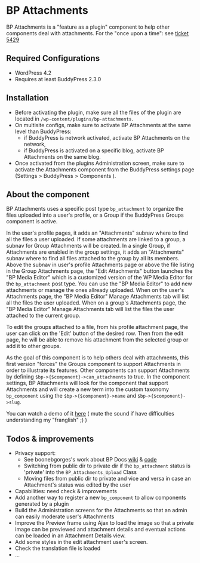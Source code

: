 BP Attachments
==============

BP Attachments is a "feature as a plugin" component to help other components deal with attachments.
For the "once upon a time": see [ticket 5429](https://buddypress.trac.wordpress.org/ticket/5429)


Required Configurations
----------------------

+ WordPress 4.2
+ Requires at least BuddyPress 2.3.0


Installation
------------

+ Before activating the plugin, make sure all the files of the plugin are located in `/wp-content/plugins/bp-attachments`.
+ On multisite configs, make sure to activate BP Attachments at the same level than BuddyPress:
  + if BuddyPress is network activated, activate BP Attachments on the network,
  + if BuddyPress is activated on a specific blog, activate BP Attachments on the same blog.
+ Once activated from the plugins Administration screen, make sure to activate the Attachments component from the BuddyPress settings page (Settings > BuddyPress > Components ).


About the component
-------------------

BP Attachments uses a specific post type `bp_attachment` to organize the files uploaded into a user's profile, or a Group if the BuddyPress Groups component is active.


In the user's profile pages, it adds an "Attachments" subnav where to find all the files a user uploaded. If some attachments are linked to a group, a subnav for Group Attachments will be created.
In a single Group, if Attachments are enabled in the group settings, it adds an "Attachments" subnav where to find all files attached to the group by all its members.
Above the subnav in user's profile Attachments page or above the file listing in the Group Attachments page, the "Edit Attachments" button launches the "BP Media Editor" which is a customized version of the WP Media Editor for the `bp_attachment` post type.
You can use the "BP Media Editor" to add new attachments or manage the ones allready uploaded.
When on the user's Attachments page, the "BP Media Editor" Manage Attachments tab will list all the files the user uploaded. When on a group's Attachments page, the "BP Media Editor" Manage Attachments tab will list the files the user attached to the current group.

To edit the groups attached to a file, from his profile attachment page, the user can click on the 'Edit' button of the desired row. Then from the edit page, he will be able to remove his attachment from the selected group or add it to other groups.

As the goal of this component is to help others deal with attachments, this first version "forces" the Groups component to support Attachments in order to illustrate its features. Other components can support Attachments by defining `$bp->{$component}->can_attachments` to true. In the component settings, BP Attachments will look for the component that support Attachments and will create a new term into the custom taxonomy `bp_component` using the `$bp->{$component}->name` and `$bp->{$component}->slug`.


You can watch a demo of it [here](https://vimeo.com/89982937) ( mute the sound if have difficulties understanding my "franglish" ;) )



Todos & improvements
--------------------

+ Privacy support:
  + See boonebgorges's work about BP Docs [wiki](https://github.com/boonebgorges/buddypress-docs/wiki/Attachment-Privacy) & [code](https://github.com/boonebgorges/buddypress-docs/blob/master/includes/attachments.php)
  + Switching from public dir to private dir if the `bp_attachment` status is 'private' into the `BP_Attachments_Upload` Class
  + Moving files from public dir to private and vice and versa in case an Attachment's status was edited by the user
+ Capabilities: need check & improvements
+ Add another way to register a new `bp_component` to allow components generated by a plugin
+ Build the Administration screens for the Attachments so that an admin can easily moderate user's Attachments
+ Improve the Preview frame using Ajax to load the image so that a private image can be previewed and attachment details and eventual actions can be loaded in an Attachment Details view.
+ Add some styles in the edit attachment user's screen.
+ Check the translation file is loaded
+ ...


